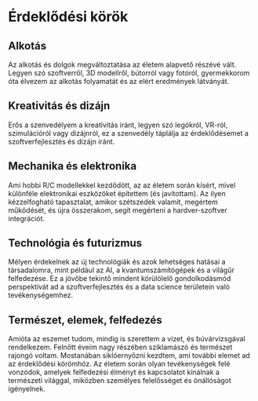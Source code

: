 # Érdeklődési körök

## Alkotás
Az alkotás és dolgok megváltoztatása az életem alapvető részévé vált. Legyen szó szoftverről, 3D modellről, bútorról vagy fotóról, gyermekkorom óta élvezem az alkotás folyamatát és az elért eredmények látványát.

## Kreativitás és dizájn
Erős a szenvedélyem a kreativitás iránt, legyen szó legókról, VR-ról, szimulációról vagy dizájnról, ez a szenvedély táplálja az érdeklődésemet a szoftverfejlesztés és dizájn iránt.

## Mechanika és elektronika
Ami hobbi R/C modellekkel kezdődött, az az életem során kísért, mivel különféle elektronikai eszközöket építettem (és javítottam). Az ilyen kézzelfogható tapasztalat, amikor szétszedek valamit, megértem működését, és újra összerakom, segít megérteni a hardver-szoftver integrációt.

## Technológia és futurizmus
Mélyen érdekelnek az új technológiák és azok lehetséges hatásai a társadalomra, mint például az AI, a kvantumszámítógépek és a világűr felfedezése. Ez a jövőbe tekintő mindent körülölelő gondolkodásmód perspektívát ad a szoftverfejlesztés és a data science területein való tevékenységemhez.

## Természet, elemek, felfedezés
Amióta az eszemet tudom, mindig is szerettem a vizet, és búvárvizsgával rendelkezem. Felnőtt éveim nagy részében sziklamászó és természet rajongó voltam. Mostanában siklóernyőzni kezdtem, ami további elemet ad az érdeklődési körömhöz. Az életem során olyan tevékenységek felé vonzódok, amelyek felfedezési élményt és kapcsolatot kínálnak a természeti világgal, miközben személyes felelősséget és önállóságot igényelnek.
